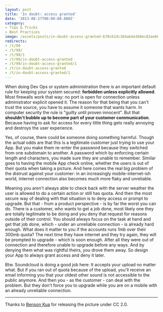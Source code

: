 ```yaml
---
layout: post
title: 'In doubt: access granted'
date: '2013-08-27T00:00:00.000Z'
category:
- Tips & Tricks
- Best Practices
image: /assets/posts/in-doubt-access-granted-678c61dc164abde3b0ec82ee662d754a3a14b4421f.jpg
redirects:
- /t/99
- /t/99/
- /t/99/1
- /t/99/in-doubt-access-granted
- /t/99/in-doubt-access-granted/1
- /t/in-doubt-access-granted
- /t/in-doubt-access-granted/1
---
```


When doing Dev Ops or system administration there is an important default rule for keeping your system secured: **forbidden unless explicitly allowed**. Most firewalls work that way: no port is open for connection unless administrator explicit opened it. The reason for that being that you can't trust the source, you have to assume it someone that wants harm. In computer security the rule is "guilty until proven innocent". But that **shouldn't bubble up to become part of your customer communication**. Because having to ask for access for every little thing gets really annoying and destroys the user experience.

Yes, of course, there could be someone doing something harmful. Though the actual odds are that this is a legitimate customer just trying to use your App. But you make them re-enter the password because they switched from one subdomain to another. A password which by enforcing certain length and characters, you made sure they are unable to remember. Similar goes to having the mobile App check online, whether the users is out of their quota when taking a picture. And here comes the real big problem of the distrust against your customer: in an increasingly mobile-internet-ish world, internet connection also becomes much more flaky and unreliable. 

Meaning you aren't always able to check back with the server weather the user is allowed to do a certain action or still has quota. And then the most secure way of dealing with that situation is to deny access or prompt to upgrade. But that - from a product perspective - is by far the worst you can do. There is a customer, who wants to get a job done, most likely one they are totally legitimate to be doing and you deny that request for reasons outside of their control. You should always focus on the task at hand and get that job done, which - under an unreliable connection - is already hard enough. What does it matter to you if the accounts runs 1mb over their 300mb quota? The next time they have internet and they try again, they will be prompted to upgrade - which is soon enough. After all they were out of connection and therefore unable to upgrade before any ways. And by denying them what was rightful theirs, you drove them away. So design your App to always grant access and deny it later.

Btw. Soundcloud is doing a good job here: It accepts your upload no matter what. But if you ran out of quota because of the upload, you'll receive an email informing you that your oldest other sound is not accessible to the public anymore. And then you - as the customer - can deal with the problem. But they don't force you to upgrade while you are on a mobile with an already unreliable connection.

---

Thanks to [Benson Kua](https://www.flickr.com/photos/bensonkua/4886812019) for releasing the picture under CC 2.0.
